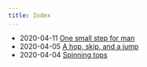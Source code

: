 ```yaml
---
title: Index
...
```


* <date datetime=2020-04-08>2020-04-11</date>
  [One small step for man](one-small-step-for-man)
* <date datetime=2020-04-06>2020-04-05</date>
  [A hop, skip, and a jump](a-hop-skip-and-a-jump)
* <date datetime=2020-04-05>2020-04-04</date>
  [Spinning tops](spinning-tops)
